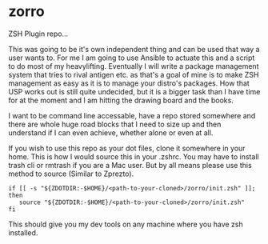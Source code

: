 # zorro
ZSH Plugin repo...

This was going to be it's own independent thing and can be used that way a user wants to. For me I am going to use Ansible to actuate this and a script to do most of my heavylifting. Eventually I will write a package management system that tries to rival antigen etc. as that's a goal of mine is to make ZSH management as easy as it is to manage your distro's packages. How that USP works out is still quite undecided, but it is a bigger task than I have time for at the moment and I am hitting the drawing board and the books. 

I want to be command line accessable, have a repo stored somewhere and there are whole huge road blocks that I need to size up and then understand if I can even achieve, whether alone or even at all. 

If you wish to use this repo as your dot files, clone it somewhere in your home. This is how I would source this in your .zshrc. You may have to install trash cli or rmtrash if you are a Mac user. But by all means please use this method to source (Similar to Zprezto). 

	if [[ -s "${ZDOTDIR:-$HOME}/<path-to-your-cloned>/zorro/init.zsh" ]]; then
	   source "${ZDOTDIR:-$HOME}/<path-to-your-cloned>/zorro/init.zsh"
	fi

This should give you my dev tools on any machine where you have zsh installed.
